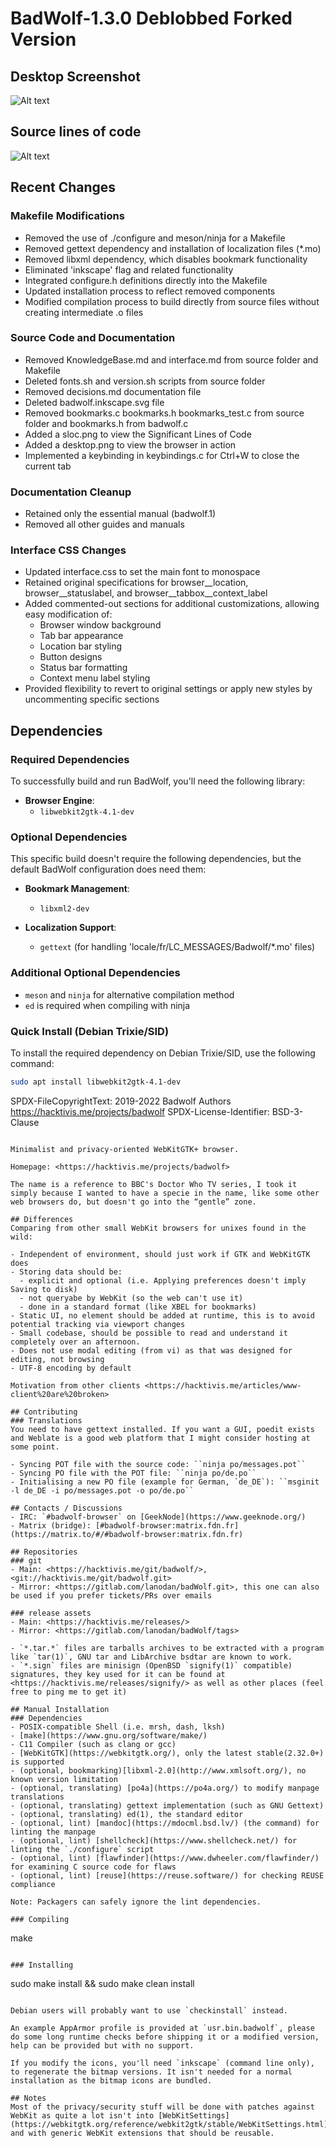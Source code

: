 # BadWolf-1.3.0 Deblobbed Forked Version

## Desktop Screenshot
![Alt text](desktop.png)

## Source lines of code
![Alt text](sloc.png)

## Recent Changes

### Makefile Modifications
- Removed the use of ./configure and meson/ninja for a Makefile
- Removed gettext dependency and installation of localization files (*.mo)
- Removed libxml dependency, which disables bookmark functionality
- Eliminated 'inkscape' flag and related functionality
- Integrated configure.h definitions directly into the Makefile
- Updated installation process to reflect removed components
- Modified compilation process to build directly from source files without creating intermediate .o files

### Source Code and Documentation
- Removed KnowledgeBase.md and interface.md from source folder and Makefile
- Deleted fonts.sh and version.sh scripts from source folder
- Removed decisions.md documentation file
- Deleted badwolf.inkscape.svg file
- Removed bookmarks.c bookmarks.h bookmarks_test.c from source folder and bookmarks.h from badwolf.c
- Added a sloc.png to view the Significant Lines of Code
- Added a desktop.png to view the browser in action
- Implemented a keybinding in keybindings.c for Ctrl+W to close the current tab

### Documentation Cleanup
- Retained only the essential manual (badwolf.1)
- Removed all other guides and manuals

### Interface CSS Changes
- Updated interface.css to set the main font to monospace
- Retained original specifications for browser__location, browser__statuslabel, and browser__tabbox__context_label
- Added commented-out sections for additional customizations, allowing easy modification of:
  - Browser window background
  - Tab bar appearance
  - Location bar styling
  - Button designs
  - Status bar formatting
  - Context menu label styling
- Provided flexibility to revert to original settings or apply new styles by uncommenting specific sections

## Dependencies

### Required Dependencies
To successfully build and run BadWolf, you'll need the following library:

- **Browser Engine**:
  - `libwebkit2gtk-4.1-dev`

### Optional Dependencies
This specific build doesn't require the following dependencies, but the default BadWolf configuration does need them:

- **Bookmark Management**:
  - `libxml2-dev`

- **Localization Support**:
  - `gettext` (for handling 'locale/fr/LC_MESSAGES/Badwolf/*.mo' files)

### Additional Optional Dependencies
- `meson` and `ninja` for alternative compilation method
- `ed` is required when compiling with ninja

### Quick Install (Debian Trixie/SID)
To install the required dependency on Debian Trixie/SID, use the following command:

```bash
sudo apt install libwebkit2gtk-4.1-dev

```
SPDX-FileCopyrightText: 2019-2022 Badwolf Authors <https://hacktivis.me/projects/badwolf>
SPDX-License-Identifier: BSD-3-Clause
```

Minimalist and privacy-oriented WebKitGTK+ browser.

Homepage: <https://hacktivis.me/projects/badwolf>

The name is a reference to BBC's Doctor Who TV series, I took it simply because I wanted to have a specie in the name, like some other web browsers do, but doesn't go into the “gentle” zone.

## Differences
Comparing from other small WebKit browsers for unixes found in the wild:

- Independent of environment, should just work if GTK and WebKitGTK does
- Storing data should be:
  - explicit and optional (i.e. Applying preferences doesn't imply Saving to disk)
  - not queryabe by WebKit (so the web can't use it)
  - done in a standard format (like XBEL for bookmarks)
- Static UI, no element should be added at runtime, this is to avoid potential tracking via viewport changes
- Small codebase, should be possible to read and understand it completely over an afternoon.
- Does not use modal editing (from vi) as that was designed for editing, not browsing
- UTF-8 encoding by default

Motivation from other clients <https://hacktivis.me/articles/www-client%20are%20broken>

## Contributing
### Translations
You need to have gettext installed. If you want a GUI, poedit exists and Weblate is a good web platform that I might consider hosting at some point.

- Syncing POT file with the source code: ``ninja po/messages.pot``
- Syncing PO file with the POT file: ``ninja po/de.po``
- Initialising a new PO file (example for German, `de_DE`): ``msginit -l de_DE -i po/messages.pot -o po/de.po``

## Contacts / Discussions
- IRC: `#badwolf-browser` on [GeekNode](https://www.geeknode.org/)
- Matrix (bridge): [#badwolf-browser:matrix.fdn.fr](https://matrix.to/#/#badwolf-browser:matrix.fdn.fr)

## Repositories
### git
- Main: <https://hacktivis.me/git/badwolf/>, <git://hacktivis.me/git/badwolf.git>
- Mirror: <https://gitlab.com/lanodan/badWolf.git>, this one can also be used if you prefer tickets/PRs over emails

### release assets
- Main: <https://hacktivis.me/releases/>
- Mirror: <https://gitlab.com/lanodan/badWolf/tags>

- `*.tar.*` files are tarballs archives to be extracted with a program like `tar(1)`, GNU tar and LibArchive bsdtar are known to work.
- `*.sign` files are minisign (OpenBSD `signify(1)` compatible) signatures, they key used for it can be found at <https://hacktivis.me/releases/signify/> as well as other places (feel free to ping me to get it)

## Manual Installation
### Dependencies
- POSIX-compatible Shell (i.e. mrsh, dash, lksh)
- [make](https://www.gnu.org/software/make/)
- C11 Compiler (such as clang or gcc)
- [WebKitGTK](https://webkitgtk.org/), only the latest stable(2.32.0+) is supported
- (optional, bookmarking)[libxml-2.0](http://www.xmlsoft.org/), no known version limitation
- (optional, translating) [po4a](https://po4a.org/) to modify manpage translations
- (optional, translating) gettext implementation (such as GNU Gettext)
- (optional, translating) ed(1), the standard editor
- (optional, lint) [mandoc](https://mdocml.bsd.lv/) (the command) for linting the manpage
- (optional, lint) [shellcheck](https://www.shellcheck.net/) for linting the `./configure` script
- (optional, lint) [flawfinder](https://www.dwheeler.com/flawfinder/) for examining C source code for flaws
- (optional, lint) [reuse](https://reuse.software/) for checking REUSE compliance

Note: Packagers can safely ignore the lint dependencies.

### Compiling
```
make
```

### Installing
```
sudo make install && sudo make clean install
```

Debian users will probably want to use `checkinstall` instead.

An example AppArmor profile is provided at `usr.bin.badwolf`, please do some long runtime checks before shipping it or a modified version, help can be provided but with no support.

If you modify the icons, you'll need `inkscape` (command line only), to regenerate the bitmap versions. It isn't needed for a normal installation as the bitmap icons are bundled.

## Notes
Most of the privacy/security stuff will be done with patches against WebKit as quite a lot isn't into [WebKitSettings](https://webkitgtk.org/reference/webkit2gtk/stable/WebKitSettings.html) and with generic WebKit extensions that should be reusable.
